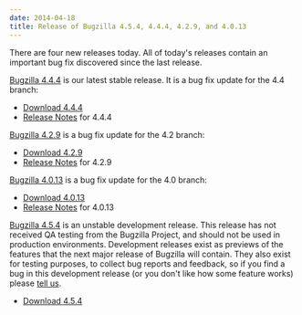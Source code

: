 ```yaml
---
date: 2014-04-18
title: Release of Bugzilla 4.5.4, 4.4.4, 4.2.9, and 4.0.13
---
```


There are four new releases today. All of today's releases contain an important bug fix discovered since the last release.

[Bugzilla 4.4.4](../releases/4.4.4/) is our latest stable release. It is a bug fix update for the 4.4 branch:

*   [Download 4.4.4](../download/#v44)
*   [Release Notes](../releases/4.4.4/release-notes.html) for 4.4.4

[Bugzilla 4.2.9](../releases/4.2.9/) is a bug fix update for the 4.2 branch:

*   [Download 4.2.9](../download/#v42)
*   [Release Notes](../releases/4.2.9/release-notes.html) for 4.2.9

[Bugzilla 4.0.13](../releases/4.0.13/) is a bug fix update for the 4.0 branch:

*   [Download 4.0.13](../download/#v40)
*   [Release Notes](../releases/4.0.13/release-notes.html) for 4.0.13

[Bugzilla 4.5.4](../releases/5.0/) is an unstable development release. This release has not received QA testing from the Bugzilla Project, and should not be used in production environments. Development releases exist as previews of the features that the next major release of Bugzilla will contain. They also exist for testing purposes, to collect bug reports and feedback, so if you find a bug in this development release (or you don't like how some feature works) please [tell us](../developers/reporting_bugs.html).

*   [Download 4.5.4](../download/#v50)

